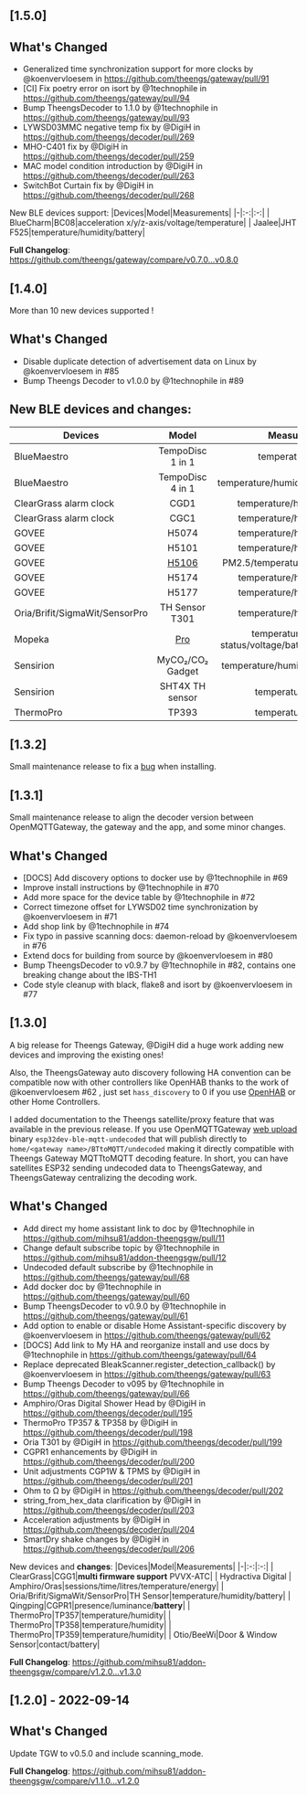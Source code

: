 ## [1.5.0]
## What's Changed
* Generalized time synchronization support for more clocks by @koenvervloesem in https://github.com/theengs/gateway/pull/91
* [CI] Fix poetry error on isort by @1technophile in https://github.com/theengs/gateway/pull/94
* Bump TheengsDecoder to 1.1.0 by @1technophile in https://github.com/theengs/gateway/pull/93
* LYWSD03MMC negative temp fix by @DigiH in https://github.com/theengs/decoder/pull/269
* MHO-C401 fix by @DigiH in https://github.com/theengs/decoder/pull/259
* MAC model condition introduction by @DigiH in https://github.com/theengs/decoder/pull/263
* SwitchBot Curtain fix by @DigiH in https://github.com/theengs/decoder/pull/268

New BLE devices support:
|Devices|Model|Measurements|
|-|:-:|:-:|
| BlueCharm|BC08|acceleration x/y/z-axis/voltage/temperature|
| Jaalee|JHT F525|temperature/humidity/battery|

**Full Changelog**: https://github.com/theengs/gateway/compare/v0.7.0...v0.8.0

## [1.4.0]
More than 10 new devices supported !

## What's Changed
- Disable duplicate detection of advertisement data on Linux by @koenvervloesem in #85
- Bump Theengs Decoder to v1.0.0 by @1technophile in #89

## New BLE devices and changes:
|Devices|Model|Measurements|
|-|:-:|:-:|
| BlueMaestro|TempoDisc 1 in 1|temperature/battery|
| BlueMaestro|TempoDisc 4 in 1|temperature/humidity/pressure/battery|
| ClearGrass alarm clock|CGD1|temperature/humidity/**battery**|
| ClearGrass alarm clock|CGC1|temperature/humidity/battery|
| GOVEE|H5074|temperature/humidity/battery|
| GOVEE|H5101|temperature/humidity/battery|
| GOVEE|[H5106](https://compatible.openmqttgateway.com/index.php/product/govee-h5106-pm25-temperature-humidity/)|PM2.5/temperature/humidity/battery|
| GOVEE|H5174|temperature/humidity/battery|
| GOVEE|H5177|temperature/humidity/battery|
| Oria/Brifit/SigmaWit/SensorPro|TH Sensor T301|temperature/humidity/battery|
| Mopeka|[Pro](https://compatible.openmqttgateway.com/index.php/product/mopeka-tank-pro-sensor-with-magnets-for-steel-lp-tanks/)|temperature/level/sync status/voltage/battery/reading quality|
| Sensirion|MyCO₂/CO₂ Gadget|temperature/humidity/carbon dioxide|
| Sensirion|SHT4X TH sensor|temperature/humidity|
| ThermoPro|TP393|temperature/humidity|

## [1.3.2]
Small maintenance release to fix a [bug](https://github.com/theengs/gateway/pull/84) when installing.

## [1.3.1]
Small maintenance release to align the decoder version between OpenMQTTGateway, the gateway and the app, and some minor changes.
## What's Changed
- [DOCS] Add discovery options to docker use by @1technophile in #69
- Improve install instructions by @1technophile in #70
- Add more space for the device table by @1technophile in #72
- Correct timezone offset for LYWSD02 time synchronization by @koenvervloesem in #71
- Add shop link by @1technophile in #74
- Fix typo in passive scanning docs: daemon-reload by @koenvervloesem in #76
- Extend docs for building from source by @koenvervloesem in #80
- Bump TheengsDecoder to v0.9.7 by @1technophile in #82, contains one breaking change about the IBS-TH1
- Code style cleanup with black, flake8 and isort by @koenvervloesem in #77

## [1.3.0]
A big release for Theengs Gateway, @DigiH did a huge work adding new devices and improving the existing ones!

Also, the TheengsGateway auto discovery following HA convention can be compatible now with other controllers like OpenHAB thanks to the work of @koenvervloesem #62 , just set `hass_discovery` to 0 if you use [OpenHAB](https://www.openhab.org/) or other Home Controllers.

I added documentation to the Theengs satellite/proxy feature that was available in the previous release. If you use OpenMQTTGateway [web upload](https://docs.openmqttgateway.com/upload/web-install.html) binary `esp32dev-ble-mqtt-undecoded` that will publish directly to `home/<gateway name>/BTtoMQTT/undecoded` making it directly compatible with Theengs Gateway MQTTtoMQTT decoding feature. In short, you can have satellites ESP32 sending undecoded data to TheengsGateway, and TheengsGateway centralizing the decoding work.

## What's Changed
- Add direct my home assistant link to doc by @1technophile in https://github.com/mihsu81/addon-theengsgw/pull/11
- Change default subscribe topic by @1technophile in https://github.com/mihsu81/addon-theengsgw/pull/12
- Undecoded default subscribe by @1technophile in https://github.com/theengs/gateway/pull/68
- Add docker doc by @1technophile in https://github.com/theengs/gateway/pull/60
- Bump TheengsDecoder to v0.9.0 by @1technophile in https://github.com/theengs/gateway/pull/61
- Add option to enable or disable Home Assistant-specific discovery by @koenvervloesem in https://github.com/theengs/gateway/pull/62
- [DOCS] Add link to My HA and reorganize install and use docs by @1technophile in https://github.com/theengs/gateway/pull/64
- Replace deprecated BleakScanner.register_detection_callback() by @koenvervloesem in https://github.com/theengs/gateway/pull/63
- Bump Theengs Decoder to v095 by @1technophile in https://github.com/theengs/gateway/pull/66
- Amphiro/Oras Digital Shower Head by @DigiH in https://github.com/theengs/decoder/pull/195
- ThermoPro TP357 & TP358 by @DigiH in https://github.com/theengs/decoder/pull/198
- Oria T301 by @DigiH in https://github.com/theengs/decoder/pull/199
- CGPR1 enhancements by @DigiH in https://github.com/theengs/decoder/pull/200
- Unit adjustments CGP1W & TPMS by @DigiH in https://github.com/theengs/decoder/pull/201
- Ohm to Ω by @DigiH in https://github.com/theengs/decoder/pull/202
- string_from_hex_data clarification by @DigiH in https://github.com/theengs/decoder/pull/203
- Acceleration adjustments by @DigiH in https://github.com/theengs/decoder/pull/204
- SmartDry shake changes by @DigiH in https://github.com/theengs/decoder/pull/206

New devices and **changes**:
|Devices|Model|Measurements|
|-|:-:|:-:|
| ClearGrass|CGG1|**multi firmware support** PVVX-ATC|
| Hydractiva Digital | Amphiro/Oras|sessions/time/litres/temperature/energy|
| Oria/Brifit/SigmaWit/SensorPro|TH Sensor|temperature/humidity/battery|
| Qingping|CGPR1|presence/luminance/**battery**|
| ThermoPro|TP357|temperature/humidity|
| ThermoPro|TP358|temperature/humidity|
| ThermoPro|TP359|temperature/humidity|
| Otio/BeeWi|Door & Window Sensor|contact/battery|

**Full Changelog**: https://github.com/mihsu81/addon-theengsgw/compare/v1.2.0...v1.3.0

## [1.2.0] - 2022-09-14

## What's Changed
Update TGW to v0.5.0 and include scanning_mode.

**Full Changelog**: https://github.com/mihsu81/addon-theengsgw/compare/v1.1.0...v1.2.0
